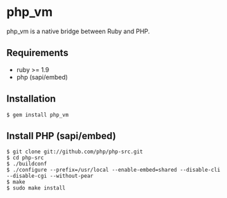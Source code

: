 php_vm
======================
php_vm is a native bridge between Ruby and PHP.


Requirements
------
* ruby >= 1.9
* php (sapi/embed)


Installation
------
	$ gem install php_vm


Install PHP (sapi/embed)
------
	$ git clone git://github.com/php/php-src.git
	$ cd php-src
	$ ./buildconf
	$ ./configure --prefix=/usr/local --enable-embed=shared --disable-cli --disable-cgi --without-pear
	$ make
	$ sudo make install
